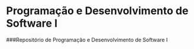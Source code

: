 # Programação e Desenvolvimento de Software I

###Repositório de Programação e Desenvolvimento de Software I
